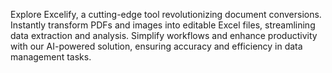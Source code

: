 Explore Excelify, a cutting-edge tool revolutionizing document conversions. Instantly transform PDFs and images into editable Excel files, streamlining data extraction and analysis. 
Simplify workflows and enhance productivity with our AI-powered solution, ensuring accuracy and efficiency in data management tasks.
